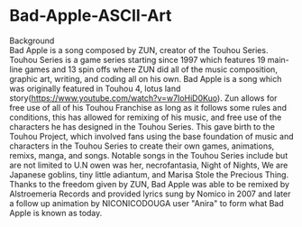 # Bad-Apple-ASCII-Art
Background  
  Bad Apple is a song composed by ZUN, creator of the Touhou Series. Touhou Series is a game series starting since 1997 which features 19 main-line games and 13 spin offs where ZUN did all of the music composition, graphic art, writing, and coding all on his own. Bad Apple is a song which was originally featured in Touhou 4, lotus land story(https://www.youtube.com/watch?v=w7IoHiD0Kuo). Zun allows for free use of all of his Touhou Franchise as long as it follows some rules and conditions, this has allowed for remixing of his music, and free use of the characters he has designed in the Touhou Series. This gave birth to the Touhou Project, which involved fans using the base foundation of music and characters in the Touhou Series to create their own games, animations, remixs, manga, and songs. Notable songs in the Touhou Series include but are not limited to U.N owen was her, necrofantasia, Night of Nights, We are Japanese goblins, tiny little adiantum, and Marisa Stole the Precious Thing. Thanks to the freedom given by ZUN, Bad Apple was able to be remixed by Alstroemeria Records and provided lyrics sung by Nomico in 2007 and later a follow up animation by NICONICODOUGA user "Anira" to form what Bad Apple is known as today.

